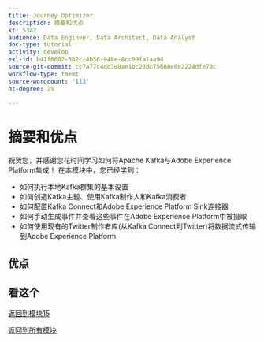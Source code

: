 ```yaml
---
title: Journey Optimizer
description: 摘要和优点
kt: 5342
audience: Data Engineer, Data Architect, Data Analyst
doc-type: tutorial
activity: develop
exl-id: b41f6602-582c-4b56-948e-8cc09fa1aa94
source-git-commit: cc7a77c4dd380ae1bc23dc75608e8e2224dfe78c
workflow-type: tm+mt
source-wordcount: '113'
ht-degree: 2%

---
```


# 摘要和优点

祝贺您，并感谢您花时间学习如何将Apache Kafka与Adobe Experience Platform集成！
在本模块中，您已经学到：

- 如何执行本地Kafka群集的基本设置
- 如何创造Kafka主题、使用Kafka制作人和Kafka消费者
- 如何配置Kafka Connect和Adobe Experience Platform Sink连接器
- 如何手动生成事件并查看这些事件在Adobe Experience Platform中被摄取
- 如何使用现有的Twitter制作者库(从Kafka Connect到Twitter)将数据流式传输到Adobe Experience Platform

## 优点

## 看这个

[返回到模块15](./aep-apache-kafka.md)

[返回到所有模块](../../overview.md)
